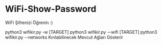 # WiFi-Show-Password
WiFi Şifrenizi Öğrenin :)

python3 wifikir.py -w [TARGET]
python3 wifikir.py --wifi [TARGET]
python3 wifikir.py --networks Kırılabilinecek Mevcut Ağları Gösterir
